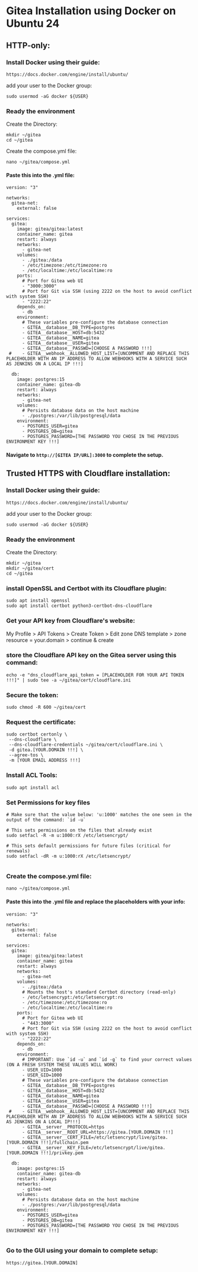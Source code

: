 # Gitea Installation using Docker on Ubuntu 24

## HTTP-only:

### Install Docker using their guide: 

```
https://docs.docker.com/engine/install/ubuntu/

```
add your user to the Docker group:

```
sudo usermod -aG docker ${USER}

```

### Ready the environment

Create the Directory: 

```
mkdir ~/gitea
cd ~/gitea

```
Create the compose.yml file:

```
nano ~/gitea/compose.yml

```

#### Paste this into the .yml file:

```
version: "3"

networks:
  gitea-net:
    external: false

services:
  gitea:
    image: gitea/gitea:latest
    container_name: gitea
    restart: always
    networks:
      - gitea-net
    volumes:
      - ./gitea:/data
      - /etc/timezone:/etc/timezone:ro
      - /etc/localtime:/etc/localtime:ro
    ports:
      # Port for Gitea web UI
      - "3000:3000"
      # Port for Git via SSH (using 2222 on the host to avoid conflict with system SSH)
      - "2222:22"
    depends_on:
      - db
    environment:
      # These variables pre-configure the database connection
      - GITEA__database__DB_TYPE=postgres
      - GITEA__database__HOST=db:5432
      - GITEA__database__NAME=gitea
      - GITEA__database__USER=gitea
      - GITEA__database__PASSWD=[CHOOSE A PASSWORD !!!]
 #    - GITEA__webhook__ALLOWED_HOST_LIST=[UNCOMMENT AND REPLACE THIS PLACEHOLDER WITH AN IP ADDRESS TO ALLOW WEBHOOKS WITH A SERVICE SUCH AS JENKINS ON A LOCAL IP !!!]
  
  db:
    image: postgres:15
    container_name: gitea-db
    restart: always
    networks:
      - gitea-net
    volumes:
      # Persists database data on the host machine
      - ./postgres:/var/lib/postgresql/data
    environment:
      - POSTGRES_USER=gitea
      - POSTGRES_DB=gitea
      - POSTGRES_PASSWORD=[THE PASSWORD YOU CHOSE IN THE PREVIOUS ENVIRONMENT KEY !!!]

```
#### Navigate to `http://[GITEA IP/URL]:3000` to complete the setup.


## Trusted HTTPS with Cloudflare installation:

### Install Docker using their guide: 

```
https://docs.docker.com/engine/install/ubuntu/

```
add your user to the Docker group:

```
sudo usermod -aG docker ${USER}

```

### Ready the environment

Create the Directory: 

```
mkdir ~/gitea
mkdir ~/gitea/cert
cd ~/gitea

```

### install OpenSSL and Certbot with its Cloudflare plugin:

```
sudo apt install openssl
sudo apt install certbot python3-certbot-dns-cloudflare

```

### Get your API key from Cloudflare's website:

My Profile > API Tokens > Create Token > Edit zone DNS template > zone resource = your.domain > continue & create

### store the Cloudflare API key on the Gitea server using this command:

```
echo -e "dns_cloudflare_api_token = [PLACEHOLDER FOR YOUR API TOKEN !!!]" | sudo tee -a ~/gitea/cert/cloudflare.ini

```

### Secure the token:

```
sudo chmod -R 600 ~/gitea/cert

```

### Request the certificate:

```
sudo certbot certonly \
 --dns-cloudflare \
 --dns-cloudflare-credentials ~/gitea/cert/cloudflare.ini \
 -d gitea.[YOUR.DOMAIN !!!] \
 --agree-tos \
 -m [YOUR EMAIL ADDRESS !!!]

```

### Install ACL Tools:

```
sudo apt install acl

```

### Set Permissions for key files

```
# Make sure that the value below: 'u:1000' matches the one seen in the output of the command: `id -u`

# This sets permissions on the files that already exist
sudo setfacl -R -m u:1000:rX /etc/letsencrypt/

# This sets default permissions for future files (critical for renewals)
sudo setfacl -dR -m u:1000:rX /etc/letsencrypt/


```

### Create the compose.yml file:

```
nano ~/gitea/compose.yml

```

#### Paste this into the .yml file and replace the placeholders with your info:

```
version: "3"

networks:
  gitea-net:
    external: false

services:
  gitea:
    image: gitea/gitea:latest
    container_name: gitea
    restart: always
    networks:
      - gitea-net
    volumes:
      - ./gitea:/data
      # Mounts the host's standard Certbot directory (read-only)
      - /etc/letsencrypt:/etc/letsencrypt:ro
      - /etc/timezone:/etc/timezone:ro
      - /etc/localtime:/etc/localtime:ro
    ports:
      # Port for Gitea web UI
      - "443:3000"
      # Port for Git via SSH (using 2222 on the host to avoid conflict with system SSH)
      - "2222:22"
    depends_on:
      - db
    environment:
      # IMPORTANT: Use `id -u` and `id -g` to find your correct values (ON A FRESH SYSTEM THESE VALUES WILL WORK)
      - USER_UID=1000
      - USER_GID=1000
      # These variables pre-configure the database connection
      - GITEA__database__DB_TYPE=postgres
      - GITEA__database__HOST=db:5432
      - GITEA__database__NAME=gitea
      - GITEA__database__USER=gitea
      - GITEA__database__PASSWD=[CHOOSE A PASSWORD !!!]
 #    - GITEA__webhook__ALLOWED_HOST_LIST=[UNCOMMENT AND REPLACE THIS PLACEHOLDER WITH AN IP ADDRESS TO ALLOW WEBHOOKS WITH A SERVICE SUCH AS JENKINS ON A LOCAL IP!!!]
      - GITEA__server__PROTOCOL=https
      - GITEA__server__ROOT_URL=https://gitea.[YOUR.DOMAIN !!!]
      - GITEA__server__CERT_FILE=/etc/letsencrypt/live/gitea.[YOUR.DOMAIN !!!]/fullchain.pem
      - GITEA__server__KEY_FILE=/etc/letsencrypt/live/gitea.[YOUR.DOMAIN !!!]/privkey.pem

  db:
    image: postgres:15
    container_name: gitea-db
    restart: always
    networks:
      - gitea-net
    volumes:
      # Persists database data on the host machine
      - ./postgres:/var/lib/postgresql/data
    environment:
      - POSTGRES_USER=gitea
      - POSTGRES_DB=gitea
      - POSTGRES_PASSWORD=[THE PASSWORD YOU CHOSE IN THE PREVIOUS ENVIRONMENT KEY !!!]


```

### Go to the GUI using your domain to complete setup:
```
https://gitea.[YOUR.DOMAIN]

```
